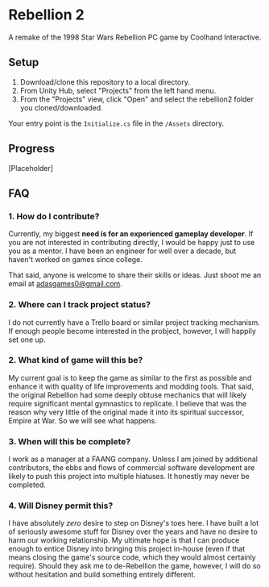 # Rebellion 2

A remake of the 1998 Star Wars Rebellion PC game by Coolhand Interactive.

## Setup
1. Download/clone this repository to a local directory.
2. From Unity Hub, select "Projects" from the left hand menu.
3. From the "Projects" view, click "Open" and select the rebellion2 folder you cloned/downloaded.

Your entry point is the `Initialize.cs` file in the `/Assets` directory. 

## Progress
[Placeholder]

## FAQ

### 1. How do I contribute?

Currently, my biggest **need is for an experienced gameplay developer**. If you are not interested in contributing directly, I would be happy just to use you as a mentor. I have been an engineer for well over a decade, but haven't worked on games since college.

That said, anyone is welcome to share their skills or ideas. Just shoot me an email at adasgames0@gmail.com. 

### 2. Where can I track project status?

I do not currently have a Trello board or similar project tracking mechanism. If enough people become interested in the probject, however, I will happily set one up.

### 2. What kind of game will this be?

My current goal is to keep the game as similar to the first as possible and enhance it with quality of life improvements and modding tools. That said, the original Rebellion had some deeply obtuse mechanics that will likely require significant mental gymnastics to replicate. I believe that was the reason why very little of the original made it into its spiritual successor, Empire at War. So we will see what happens.

### 3. When will this be complete?

I work as a manager at a FAANG company. Unless I am joined by additional contributors, the ebbs and flows of commercial software development are likely to push this project into multiple hiatuses. It honestly may never be completed.

### 4. Will Disney permit this?

I have absolutely *zero* desire to step on Disney's toes here. I have built a lot of seriously awesome stuff for Disney over the years and have no desire to harm our working relationship. My ultimate hope is that I can produce enough to entice Disney into bringing this project in-house (even if that means closing the game's source code, which they would almost certainly require). Should they ask me to de-Rebellion the game, however, I will do so without hesitation and build something entirely different.
